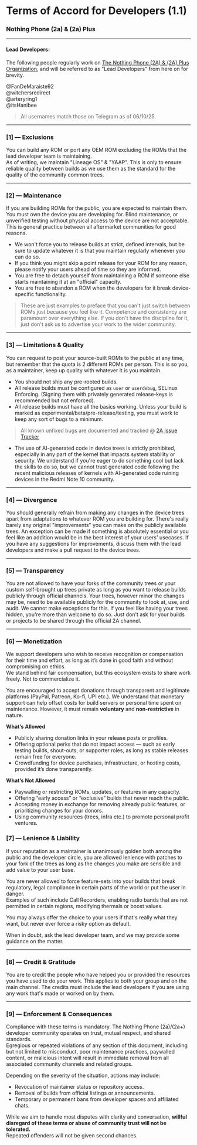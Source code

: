 # Terms of Accord for Developers (1.1)
### Nothing Phone (2a) & (2a) Plus

------

#### Lead Developers:
The following people regularly work on [The Nothing Phone (2A) & (2A) Plus Organization](https://github.com/Nothing-2A), and will be referred to as "Lead Developers" from here on for brevity.

@FanDeMaraiste92 \
@witchersredirect \
@arteryring1 \
@itsHanibee

> All usernames match those on Telegram as of 06/10/25.

------

### [1] — Exclusions

You can build any ROM or port any OEM ROM excluding the ROMs that the lead developer team is maintaining. \
As of writing, we maintain "Lineage OS" & "YAAP". This is only to ensure reliable quality between builds as we use them as the standard for the quality of the community common trees.

------

### [2] — Maintenance

If you are building ROMs for the public, you are expected to maintain them. You must own the device you are developing for. Blind maintenance, or unverified testing without physical access to the device are not acceptable. This is general practice between all aftermarket communities for good reasons.

- We won't force you to release builds at strict, defined intervals, but be sure to update whatever it is that you maintain regularly whenever you can do so.
- If you think you might skip a point release for your ROM for any reason, please notify your users ahead of time so they are informed. 
- You are free to detach yourself from maintaining a ROM if someone else starts maintaining it at an "official" capacity.
- You are free to abandon a ROM when the developers for it break device-specific functionality.

> These are just examples to preface that you can't just switch between ROMs just because you feel like it. Competence and consistency are paramount over everything else. If you don't have the discipline for it, just don't ask us to advertise your work to the wider community.

------

### [3] — Limitations & Quality
You can request to post your source-built ROMs to the public at any time, but remember that the quota is 2 different ROMs per person. This is so you, as a maintainer, keep up quality with whatever it is you maintain. 

- You should not ship any pre-rooted builds.
- All release builds must be configured as `user` or `userdebug`, SELinux Enforcing. (Signing them with privately generated release-keys is recommended but not enforced).
- All release builds must have all the basics working. Unless your build is marked as experimental/beta/pre-release/testing, you must work to keep any sort of bugs to a minimum.
> All known unfixed bugs are documented and tracked @ [2A Issue Tracker](https://github.com/Nothing-2A/releases/issues)

- The use of AI-generated code in device trees is strictly prohibited, especially in any part of the kernel that impacts system stability or security. We understand if you're eager to do something cool but lack the skills to do so, but we cannot trust generated code following the recent malicious releases of kernels with AI-generated code ruining devices in the Redmi Note 10 community.

------

### [4] — Divergence 

You should generally refrain from making any changes in the device trees apart from adaptations to whatever ROM you are building for. There's really barely any original "improvements" you can make on the publicly available trees. An exception can be made if something is absolutely essential or you feel like an addition would be in the best interest of your users' usecases. If you have any suggestions for improvements, discuss them with the lead developers and make a pull request to the device trees.

------

### [5] — Transparency
You are not allowed to have your forks of the community trees or your custom self-brought up trees private as long as you want to release builds publicly through official channels. Your trees, however minor the changes may be, need to be available publicly for the community to look at, use, and audit. We cannot make exceptions for this. If you feel like having your trees hidden, you're more than welcome to do so. Just don't ask for your builds or projects to be shared through the official 2A channel. 

------

### [6] — Monetization

We support developers who wish to receive recognition or compensation for their time and effort, as long as it’s done in good faith and without compromising on ethics. \
We stand behind fair compensation, but this ecosystem exists to share work freely. Not to commercialize it.

You are encouraged to accept donations through transparent and legitimate platforms (PayPal, Patreon, Ko-fi, UPI etc.). We understand that monetary support can help offset costs for build servers or personal time spent on maintenance. However, it must remain **voluntary** and **non-restrictive** in nature.

 **What’s Allowed**
- Publicly sharing donation links in your release posts or profiles.  
- Offering optional perks that do not impact access — such as early testing builds, shout-outs, or supporter roles, as long as stable releases remain free for everyone.  
- Crowdfunding for device purchases, infrastructure, or hosting costs, provided it’s done transparently.

**What’s Not Allowed**
- Paywalling or restricting ROMs, updates, or features in any capacity.  
- Offering “early access” or “exclusive” builds that never reach the public.  
- Accepting money in exchange for removing already public features, or prioritizing changes for your donors.  
- Using community resources (trees, infra etc.) to promote personal profit ventures.

### [7] — Lenience & Liability
If your reputation as a maintainer is unanimously golden both among the public and the developer circle, you are allowed lenience with patches to your fork of the trees as long as the changes you make are sensible and add value to your user base. 

You are never allowed to force feature-sets into your builds that break regulatory, legal compliance in certain parts of the world or put the user in danger. \
Examples of such include Call Recorders, enabling radio bands that are not permitted in certain regions, modifying thermals or boost values.

You may always offer the choice to your users if that's really what they want, but never ever force a risky option as default.

When in doubt, ask the lead developer team, and we may provide some guidance on the matter.

------

### [8] — Credit & Gratitude
You are to credit the people who have helped you or provided the resources you have used to do your work. This applies to both your group and on the main channel. The credits must include the lead developers if you are using any work that's made or worked on by them.

------

### [9] — Enforcement & Consequences

Compliance with these terms is mandatory. The Nothing Phone (2a)/(2a+) developer community operates on trust, mutual respect, and shared standards. \
Egregious or repeated violations of any section of this document, including but not limited to misconduct, poor maintenance practices, paywalled content, or malicious intent will result in immediate removal from all associated community channels and related groups.  

Depending on the severity of the situation, actions may include:
- Revocation of maintainer status or repository access.
- Removal of builds from official listings or announcements.
- Temporary or permanent bans from developer spaces and affiliated chats.  

While we aim to handle most disputes with clarity and conversation, **willful disregard of these terms or abuse of community trust will not be tolerated.**  
Repeated offenders will not be given second chances.


